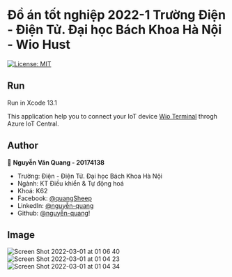 # Đồ án tốt nghiệp 2022-1 Trường Điện - Điện Tử. Đại học Bách Khoa Hà Nội - Wio Hust

[![License: MIT](https://img.shields.io/badge/License-MIT-yellow.svg)](/LICENSE)

## Run
Run in Xcode 13.1

This application help you to connect your IoT device [Wio Terminal](https://www.seeedstudio.com/Wio-Terminal-p-4509.html) throgh Azure IoT Central.

## Author

👤 **Nguyễn Văn Quang - 20174138**

- Trường: Điện - Điện Tử. Đại học Bách Khoa Hà Nội
- Ngành: KT Điều khiển & Tự động hoá
- Khoá: K62
- Facebook: [@quangSheep](https://www.facebook.com/quangSheep/)
- LinkedIn: [@nguyễn-quang](https://www.linkedin.com/in/nguy%E1%BB%85n-quang-515565188/)
- Github: [@nguyễn-quang](https://github.com/QuangNguyeen)!

## Image
![Screen Shot 2022-03-01 at 01 06 40](https://user-images.githubusercontent.com/78789259/156035052-d3c0b8fe-6738-45c4-a3ff-076ede51cc38.png)
![Screen Shot 2022-03-01 at 01 04 23](https://user-images.githubusercontent.com/78789259/156034774-8158f78d-3482-40ce-bf0c-26a37941001e.png)
![Screen Shot 2022-03-01 at 01 04 34](https://user-images.githubusercontent.com/78789259/156034800-04f7bb6a-17c3-4409-b4eb-364cb2304464.png)
